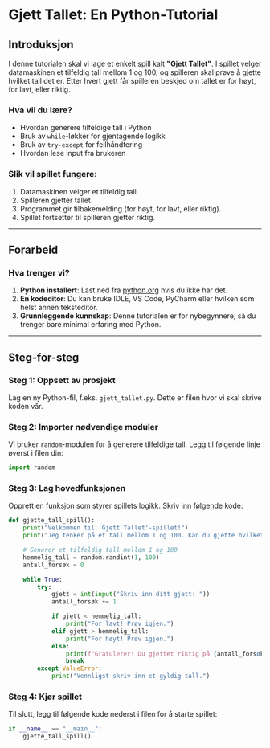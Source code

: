 # Gjett Tallet: En Python-Tutorial

## Introduksjon

I denne tutorialen skal vi lage et enkelt spill kalt **"Gjett Tallet"**. I spillet velger datamaskinen et tilfeldig tall mellom 1 og 100, og spilleren skal prøve å gjette hvilket tall det er. Etter hvert gjett får spilleren beskjed om tallet er for høyt, for lavt, eller riktig.

### Hva vil du lære?

- Hvordan generere tilfeldige tall i Python
- Bruk av `while`-løkker for gjentagende logikk
- Bruk av `try-except` for feilhåndtering
- Hvordan lese input fra brukeren

### Slik vil spillet fungere:

1. Datamaskinen velger et tilfeldig tall.
2. Spilleren gjetter tallet.
3. Programmet gir tilbakemelding (for høyt, for lavt, eller riktig).
4. Spillet fortsetter til spilleren gjetter riktig.

---

## Forarbeid

### Hva trenger vi?

1. **Python installert**: Last ned fra [python.org](https://www.python.org/) hvis du ikke har det.
2. **En kodeditor**: Du kan bruke IDLE, VS Code, PyCharm eller hvilken som helst annen teksteditor.
3. **Grunnleggende kunnskap**: Denne tutorialen er for nybegynnere, så du trenger bare minimal erfaring med Python.

---

## Steg-for-steg

### Steg 1: Oppsett av prosjekt

Lag en ny Python-fil, f.eks. `gjett_tallet.py`. Dette er filen hvor vi skal skrive koden vår.

### Steg 2: Importer nødvendige moduler

Vi bruker `random`-modulen for å generere tilfeldige tall. Legg til følgende linje øverst i filen din:

```python
import random
```

### Steg 3: Lag hovedfunksjonen

Opprett en funksjon som styrer spillets logikk. Skriv inn følgende kode:

```python
def gjette_tall_spill():
    print("Velkommen til 'Gjett Tallet'-spillet!")
    print("Jeg tenker på et tall mellom 1 og 100. Kan du gjette hvilket?")

    # Generer et tilfeldig tall mellom 1 og 100
    hemmelig_tall = random.randint(1, 100)
    antall_forsøk = 0

    while True:
        try:
            gjett = int(input("Skriv inn ditt gjett: "))
            antall_forsøk += 1

            if gjett < hemmelig_tall:
                print("For lavt! Prøv igjen.")
            elif gjett > hemmelig_tall:
                print("For høyt! Prøv igjen.")
            else:
                print(f"Gratulerer! Du gjettet riktig på {antall_forsøk} forsøk.")
                break
        except ValueError:
            print("Vennligst skriv inn et gyldig tall.")
```

### Steg 4: Kjør spillet

Til slutt, legg til følgende kode nederst i filen for å starte spillet:

```python
if __name__ == "__main__":
    gjette_tall_spill()
```
